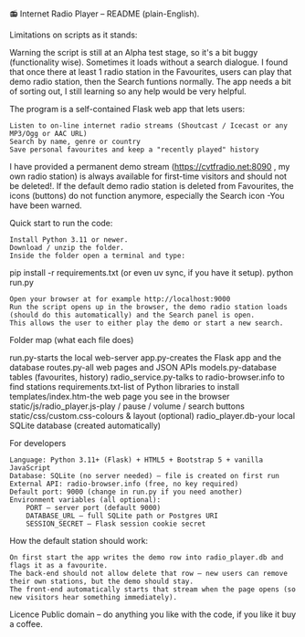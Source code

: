 📻 Internet Radio Player – README (plain-English).


Limitations on scripts as it stands:

Warning the script is still at an Alpha test stage, so it's a bit buggy (functionality wise).
Sometimes it loads without a search dialogue. I found that once there at least 1 radio station in the Favourites, users can play that demo radio station, then the Search funtions normally.
The app needs a bit of sorting out, I still learning so any help would be very helpful.

The program is a self-contained Flask web app that lets users:

    Listen to on-line internet radio streams (Shoutcast / Icecast or any MP3/Ogg or AAC URL)
    Search by name, genre or country
    Save personal favourites and keep a "recently played" history

I have provided a permanent demo stream (https://cvtfradio.net:8090 , my own radio station) is always available for first-time visitors and should not be deleted!.
If the default demo radio station is deleted from Favourites, the icons (buttons) do not function anymore, especially the Search icon -You have been warned.

Quick start to run the code:

    Install Python 3.11 or newer.
    Download / unzip the folder.
    Inside the folder open a terminal and type:

pip install -r requirements.txt (or even uv sync, if you have it setup).
python run.py

    Open your browser at for example http://localhost:9000
    Run the script opens up in the browser, the demo radio station loads (should do this automatically) and the Search panel is open.
    This allows the user to either play the demo or start a new search.

    
Folder map (what each file does)

run.py-starts the local web-server
app.py-creates the Flask app and the database
routes.py-all web pages and JSON APIs
models.py-database tables (favourites, history)
radio_service.py-talks to radio-browser.info to find stations
requirements.txt-list of Python libraries to install
templates/index.htm-the web page you see in the browser
static/js/radio_player.js-play / pause / volume / search buttons
static/css/custom.css-colours & layout (optional)
radio_player.db-your local SQLite database (created automatically)

For developers

    Language: Python 3.11+ (Flask) + HTML5 + Bootstrap 5 + vanilla JavaScript
    Database: SQLite (no server needed) – file is created on first run
    External API: radio-browser.info (free, no key required)
    Default port: 9000 (change in run.py if you need another)
    Environment variables (all optional):
        PORT – server port (default 9000)
        DATABASE_URL – full SQLite path or Postgres URI
        SESSION_SECRET – Flask session cookie secret

How the default station should work:

    On first start the app writes the demo row into radio_player.db and flags it as a favourite.
    The back-end should not allow delete that row – new users can remove their own stations, but the demo should stay.
    The front-end automatically starts that stream when the page opens (so new visitors hear something immediately).


Licence
Public domain – do anything you like with the code, if you like it buy a coffee.
